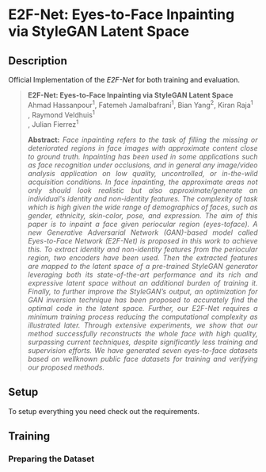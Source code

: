 # E2F-Net: Eyes-to-Face Inpainting via StyleGAN Latent Space



## Description   
Official Implementation of the *E2F-Net* for both training and evaluation.

> **E2F-Net: Eyes-to-Face Inpainting via StyleGAN Latent Space**<br>
> Ahmad Hassanpour<sup>1</sup>, Fatemeh Jamalbafrani<sup>1</sup>, Bian Yang<sup>2</sup>, Kiran Raja<sup>1</sup><br>, Raymond Veldhuis<sup>1</sup><br>, Julian Fierrez<sup>1</sup><br>
> <p align="justify"><b>Abstract:</b> <i>Face inpainting refers to the task of filling the missing or deteriorated regions in face images with approximate content close to ground truth. Inpainting has been used in some applications such as face recognition under occlusions, and in general any image/video analysis application on low quality, uncontrolled, or in-the-wild acquisition conditions. In face inpainting, the approximate areas not only should look realistic but also approximate/generate an individual's identity and non-identity features. The complexity of task which is high given the wide range of demographics of faces, such as gender, ethnicity, skin-color, pose, and expression. The aim of this paper is to inpaint a face given periocular region (eyes-toface). A new Generative Adversarial Network (GAN)-based model called Eyes-to-Face Network (E2F-Net) is proposed in this work to achieve this. To extract identity and non-identity features from the periocular region, two encoders have been used. Then the extracted features are mapped to the latent space of a pre-trained StyleGAN generator leveraging both its state-of-the-art performance and its rich and expressive latent space without an additional burden of training it. Finally, to further improve the StyleGAN’s output, an optimization for GAN inversion technique has been proposed to accurately find the optimal code in the latent space. Further, our E2F-Net requires a minimum training process reducing the computational complexity as illustrated later. Through extensive experiments, we show that our method successfully reconstructs the whole face with high quality, surpassing current techniques, despite significantly less training and supervision efforts. We have generated seven eyes-to-face datasets based on wellknown public face datasets for training and verifying our proposed methods.</i></p>

## Setup

To setup everything you need check out the requirements.

## Training

### Preparing the Dataset
